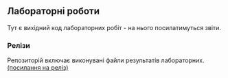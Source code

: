 ## Лабораторні роботи
Тут є вихідний код лабораторних робіт - на нього посилатимуться звіти.
### Релізи
Репозиторій включає виконувані файли результатів лабораторних. [(посилання на реліз)](https://github.com/flamingnote-4/oop-labworks/releases/tag/release)

